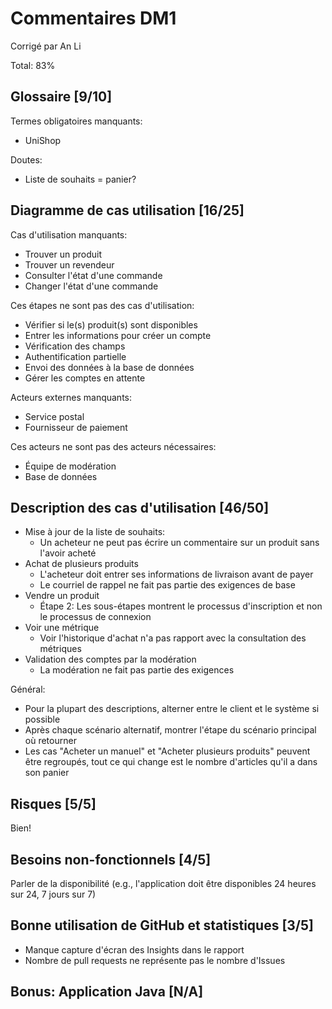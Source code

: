# Commentaires DM1

Corrigé par An Li

Total: 83%

## Glossaire [9/10]

Termes obligatoires manquants:

- UniShop

Doutes:

- Liste de souhaits = panier?

## Diagramme de cas utilisation [16/25]

Cas d'utilisation manquants:

- Trouver un produit
- Trouver un revendeur
- Consulter l'état d'une commande
- Changer l'état d'une commande

Ces étapes ne sont pas des cas d'utilisation:

- Vérifier si le(s) produit(s) sont disponibles
- Entrer les informations pour créer un compte
- Vérification des champs
- Authentification partielle
- Envoi des données à la base de données
- Gérer les comptes en attente

Acteurs externes manquants:

- Service postal
- Fournisseur de paiement

Ces acteurs ne sont pas des acteurs nécessaires:

- Équipe de modération
- Base de données

## Description des cas d'utilisation [46/50]

- Mise à jour de la liste de souhaits:
  - Un acheteur ne peut pas écrire un commentaire sur un produit sans l'avoir acheté
- Achat de plusieurs produits
  - L'acheteur doit entrer ses informations de livraison avant de payer
  - Le courriel de rappel ne fait pas partie des exigences de base
- Vendre un produit
  - Étape 2: Les sous-étapes montrent le processus d'inscription et non le processus de connexion
- Voir une métrique
  - Voir l'historique d'achat n'a pas rapport avec la consultation des métriques
- Validation des comptes par la modération
  - La modération ne fait pas partie des exigences

Général:

- Pour la plupart des descriptions, alterner entre le client et le système si possible
- Après chaque scénario alternatif, montrer l'étape du scénario principal où retourner
- Les cas "Acheter un manuel" et "Acheter plusieurs produits" peuvent être regroupés, tout ce qui change est le nombre d'articles qu'il a dans son panier

## Risques [5/5]

Bien!

## Besoins non-fonctionnels [4/5]

Parler de la disponibilité (e.g., l'application doit être disponibles 24 heures sur 24, 7 jours sur 7)

## Bonne utilisation de GitHub et statistiques [3/5]

- Manque capture d'écran des Insights dans le rapport
- Nombre de pull requests ne représente pas le nombre d'Issues

## Bonus: Application Java [N/A]

